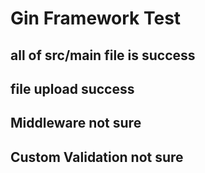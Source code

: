 # Gin Framework Test

## all of src/main file is success
## file upload success
## Middleware not sure
## Custom Validation not sure